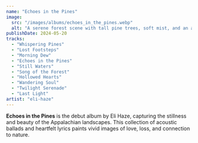 ```yaml
---
name: "Echoes in the Pines"
image:
  src: "/images/albums/echoes_in_the_pines.webp"
  alt: "A serene forest scene with tall pine trees, soft mist, and an acoustic guitar subtly integrated into the background, evoking tranquility and introspection."
publishDate: 2024-05-20
tracks:
  - "Whispering Pines"
  - "Lost Footsteps"
  - "Morning Dew"
  - "Echoes in the Pines"
  - "Still Waters"
  - "Song of the Forest"
  - "Hollowed Hearts"
  - "Wandering Soul"
  - "Twilight Serenade"
  - "Last Light"
artist: "eli-haze"
---
```


**Echoes in the Pines** is the debut album by Eli Haze, capturing the stillness and beauty of the Appalachian landscapes. This collection of acoustic ballads and heartfelt lyrics paints vivid images of love, loss, and connection to nature.

